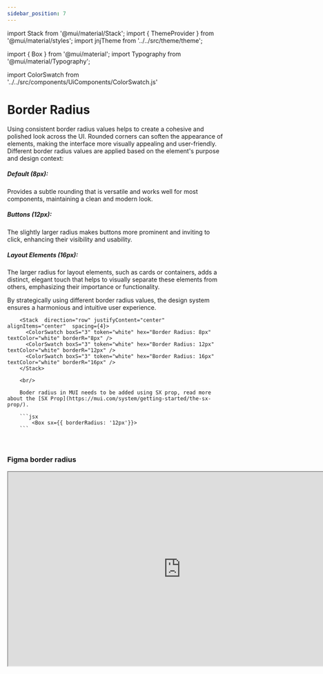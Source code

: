 ```yaml
---
sidebar_position: 7
---
```


import Stack from '@mui/material/Stack';
import { ThemeProvider } from '@mui/material/styles';
import jnjTheme from '../../src/theme/theme';

import { Box } from '@mui/material';
import Typography from '@mui/material/Typography';

import ColorSwatch  from '../../src/components/UiComponents/ColorSwatch.js' 


# Border Radius

Using consistent border radius values helps to create a cohesive and polished look across the UI. Rounded corners can soften the appearance of elements, making the interface more visually appealing and user-friendly. Different border radius values are applied based on the element's purpose and design context:

##### Default (8px): 
Provides a subtle rounding that is versatile and works well for most components, maintaining a clean and modern look.

##### Buttons (12px):
The slightly larger radius makes buttons more prominent and inviting to click, enhancing their visibility and usability.

##### Layout Elements (16px):
The larger radius for layout elements, such as cards or containers, adds a distinct, elegant touch that helps to visually separate these elements from others, emphasizing their importance or functionality.

By strategically using different border radius values, the design system ensures a harmonious and intuitive user experience.

  <ThemeProvider theme={jnjTheme}>

        <Stack  direction="row" justifyContent="center" alignItems="center"  spacing={4}>
          <ColorSwatch boxS="3" token="white" hex="Border Radius: 8px" textColor="white" borderR="8px" />
          <ColorSwatch boxS="3" token="white" hex="Border Radius: 12px" textColor="white" borderR="12px" />
          <ColorSwatch boxS="3" token="white" hex="Border Radius: 16px" textColor="white" borderR="16px" />
        </Stack>

        <br/>

        Boder radius in MUI needs to be added using SX prop, read more about the [SX Prop](https://mui.com/system/getting-started/the-sx-prop/).

        ```jsx
            <Box sx={{ borderRadius: '12px'}}>
        ```

  </ThemeProvider>
  <br />

### Figma border radius

<iframe
  height="450"
  width="800"
  src="https://www.figma.com/embed?embed_host=share&url=https%3A%2F%2Fwww.figma.com%2Fdesign%2FxTiCfjt9icR0Ydlrn2VmpO%2FAtoms-J%2526J---v1.1.0%3Fnode-id%3D680-935%26t%3Dg4rb1X5z5GqNeJjj-1"
  allowfullscreen
/>
